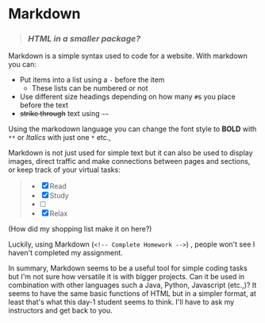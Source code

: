 # Markdown

> ### ***HTML in a smaller package?***

Markdown is a simple syntax used to code for a website. With markdown you can:

- Put items into a list using a `-` before the item
    - These lists can be numbered or not
- Use different size headings depending on how many `#`s you place before the text
- ~~strike through~~ text using `~~`

Using the markodown language you can change the font style to **BOLD** with `**` or *Italics* with just one `*` etc.,

Markdown is not just used for simple text but it can also be used to display images, direct traffic and make connections between pages and sections, or keep track of your virtual tasks:

>- [x] Read
>- [x] Study
>- [ ] <!--Complete homework -->
>- [x] Relax


(How did my shopping list make it on here?) 

Luckily, using Markdown (`<!-- Complete Homework -->`) , people won't see I haven't completed my assignment. 

In summary, Markdown seems to be a useful tool for simple coding tasks but I'm not sure how versatile it is with bigger projects. Can it be used in combination with other languages such a Java, Python, Javascript (etc.,)? It seems to have the same basic functions of HTML but in a simpler format, at least that's what this day-1 student seems to think. I'll have to ask my instructors and get back to you.



